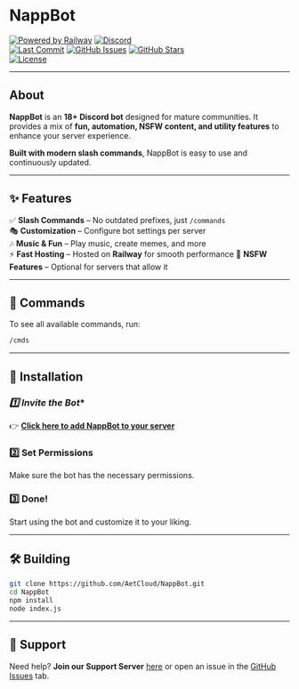 # NappBot

[![Powered by Railway](https://img.shields.io/badge/Powered%20by-Railway-%235C4EE5?style=for-the-badge&logo=railway)](https://railway.app)
[![Discord](https://img.shields.io/discord/123456789012345678?color=5865F2&logo=discord&logoColor=white&style=for-the-badge)](#)  
[![Last Commit](https://img.shields.io/github/last-commit/AetCloud/NappBot?style=flat&color=brightgreen)](https://github.com/AetCloud/NappBot/commits/main)
[![GitHub Issues](https://img.shields.io/github/issues/AetCloud/NappBot?color=yellow)](https://github.com/AetCloud/NappBot/issues)
[![GitHub Stars](https://img.shields.io/github/stars/AetCloud/NappBot?color=blue)](https://github.com/AetCloud/NappBot/stargazers)  
[![License](https://img.shields.io/github/license/AetCloud/NappBot)](LICENSE)

---

## About  

**NappBot** is an **18+ Discord bot** designed for mature communities. It provides a mix of **fun, automation, NSFW content, and utility features** to enhance your server experience.  

**Built with modern slash commands**, NappBot is easy to use and continuously updated.

---

## ✨ Features  

✅ **Slash Commands** – No outdated prefixes, just `/commands`  
🎭 **Customization** – Configure bot settings per server  
🎶 **Music & Fun** – Play music, create memes, and more  
⚡ **Fast Hosting** – Hosted on **Railway** for smooth performance
🔞 **NSFW Features** – Optional for servers that allow it 

---

## 📜 Commands  

To see all available commands, run:  

```sh
/cmds
```

---

## 🚀 Installation

### *1️⃣ Invite the Bot**  
👉 **[Click here to add NappBot to your server](https://discord.com/oauth2/authorize?client_id=765387268557897799)**  

### **2️⃣ Set Permissions**  
Make sure the bot has the necessary permissions.

### **3️⃣ Done!**  
Start using the bot and customize it to your liking.

---

## 🛠 Building

```sh
git clone https://github.com/AetCloud/NappBot.git
cd NappBot
npm install
node index.js
```

---

## 📢 Support

Need help? **Join our Support Server** [here](#) or open an issue in the [GitHub Issues](https://github.com/AetCloud/NappBot/issues) tab.  
